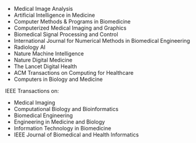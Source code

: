 - Medical Image Analysis
- Artificial Intelligence in Medicine
- Computer Methods & Programs in Biomedicine
- Computerized Medical Imaging and Graphics
- Biomedical Signal Processing and Control
- International Journal for Numerical Methods in Biomedical Engineering
- Radiology AI
- Nature Machine Intelligence
- Nature Digital Medicine
- The Lancet Digital Health
- ACM Transactions on Computing for Healthcare
- Computers in Biology and Medicine

IEEE Transactions on:
- Medical Imaging
- Computational Biology and Bioinformatics
- Biomedical Engineering
- Engineering in Medicine and Biology
- Information Technology in Biomedicine
- IEEE Journal of Biomedical and Health Informatics
